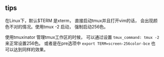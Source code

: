 ## tips

在Linux下，默认$TERM 是xterm， 直接启动tmux并且打开vim的话， 会出现颜色不对的情况。使用tmux -2 启动， 强制启动256色。

使用tmuxinator 管理tmux工作区的时候， 可以通过设置 `tmux_command: tmux -2` 来正常设置256色。 或者是在pre选项中 `export TERM=screen-256color-bce` 也可以达到同样的效果。
